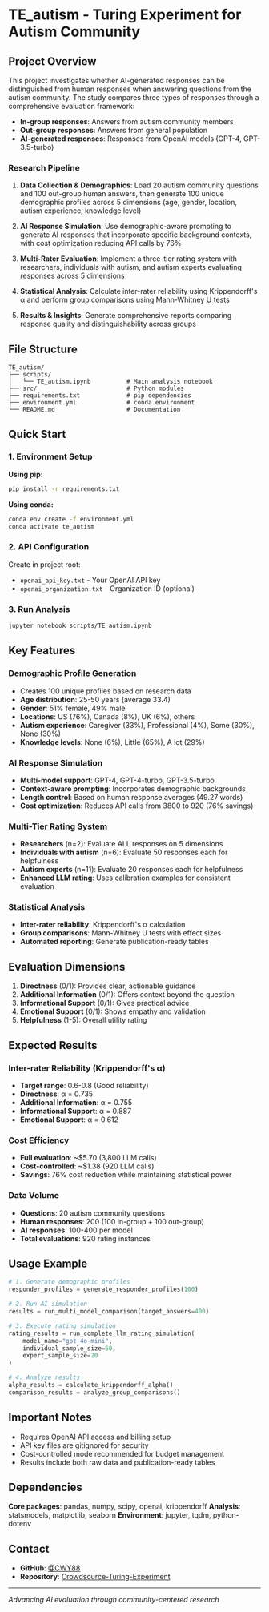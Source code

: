 # TE_autism - Turing Experiment for Autism Community

## Project Overview

This project investigates whether AI-generated responses can be distinguished from human responses when answering questions from the autism community. The study compares three types of responses through a comprehensive evaluation framework:

- **In-group responses**: Answers from autism community members
- **Out-group responses**: Answers from general population 
- **AI-generated responses**: Responses from OpenAI models (GPT-4, GPT-3.5-turbo)

### Research Pipeline

1. **Data Collection & Demographics**: Load 20 autism community questions and 100 out-group human answers, then generate 100 unique demographic profiles across 5 dimensions (age, gender, location, autism experience, knowledge level)

2. **AI Response Simulation**: Use demographic-aware prompting to generate AI responses that incorporate specific background contexts, with cost optimization reducing API calls by 76%

3. **Multi-Rater Evaluation**: Implement a three-tier rating system with researchers, individuals with autism, and autism experts evaluating responses across 5 dimensions

4. **Statistical Analysis**: Calculate inter-rater reliability using Krippendorff's α and perform group comparisons using Mann-Whitney U tests

5. **Results & Insights**: Generate comprehensive reports comparing response quality and distinguishability across groups

## File Structure
```
TE_autism/
├── scripts/
│   └── TE_autism.ipynb          # Main analysis notebook
├── src/                         # Python modules
├── requirements.txt             # pip dependencies
├── environment.yml              # conda environment
└── README.md                    # Documentation
```

## Quick Start

### 1. Environment Setup
**Using pip:**
```bash
pip install -r requirements.txt
```

**Using conda:**
```bash
conda env create -f environment.yml
conda activate te_autism
```

### 2. API Configuration
Create in project root:
- `openai_api_key.txt` - Your OpenAI API key
- `openai_organization.txt` - Organization ID (optional)

### 3. Run Analysis
```bash
jupyter notebook scripts/TE_autism.ipynb
```

## Key Features

### Demographic Profile Generation
- Creates 100 unique profiles based on research data
- **Age distribution**: 25-50 years (average 33.4)
- **Gender**: 51% female, 49% male
- **Locations**: US (76%), Canada (8%), UK (6%), others
- **Autism experience**: Caregiver (33%), Professional (4%), Some (30%), None (30%)
- **Knowledge levels**: None (6%), Little (65%), A lot (29%)

### AI Response Simulation
- **Multi-model support**: GPT-4, GPT-4-turbo, GPT-3.5-turbo
- **Context-aware prompting**: Incorporates demographic backgrounds
- **Length control**: Based on human response averages (49.27 words)
- **Cost optimization**: Reduces API calls from 3800 to 920 (76% savings)

### Multi-Tier Rating System
- **Researchers** (n=2): Evaluate ALL responses on 5 dimensions
- **Individuals with autism** (n=6): Evaluate 50 responses each for helpfulness
- **Autism experts** (n=11): Evaluate 20 responses each for helpfulness
- **Enhanced LLM rating**: Uses calibration examples for consistent evaluation

### Statistical Analysis
- **Inter-rater reliability**: Krippendorff's α calculation
- **Group comparisons**: Mann-Whitney U tests with effect sizes
- **Automated reporting**: Generate publication-ready tables

## Evaluation Dimensions

1. **Directness** (0/1): Provides clear, actionable guidance
2. **Additional Information** (0/1): Offers context beyond the question
3. **Informational Support** (0/1): Gives practical advice
4. **Emotional Support** (0/1): Shows empathy and validation
5. **Helpfulness** (1-5): Overall utility rating

## Expected Results

### Inter-rater Reliability (Krippendorff's α)
- **Target range**: 0.6-0.8 (Good reliability)
- **Directness**: α = 0.735
- **Additional Information**: α = 0.755
- **Informational Support**: α = 0.887
- **Emotional Support**: α = 0.612

### Cost Efficiency
- **Full evaluation**: ~$5.70 (3,800 LLM calls)
- **Cost-controlled**: ~$1.38 (920 LLM calls)
- **Savings**: 76% cost reduction while maintaining statistical power

### Data Volume
- **Questions**: 20 autism community questions
- **Human responses**: 200 (100 in-group + 100 out-group)
- **AI responses**: 100-400 per model
- **Total evaluations**: 920 rating instances

## Usage Example

```python
# 1. Generate demographic profiles
responder_profiles = generate_responder_profiles(100)

# 2. Run AI simulation
results = run_multi_model_comparison(target_answers=400)

# 3. Execute rating simulation
rating_results = run_complete_llm_rating_simulation(
    model_name="gpt-4o-mini",
    individual_sample_size=50,
    expert_sample_size=20
)

# 4. Analyze results
alpha_results = calculate_krippendorff_alpha()
comparison_results = analyze_group_comparisons()
```

## Important Notes

- Requires OpenAI API access and billing setup
- API key files are gitignored for security
- Cost-controlled mode recommended for budget management
- Results include both raw data and publication-ready tables

## Dependencies

**Core packages**: pandas, numpy, scipy, openai, krippendorff
**Analysis**: statsmodels, matplotlib, seaborn
**Environment**: jupyter, tqdm, python-dotenv

## Contact

- **GitHub**: [@CWY88](https://github.com/CWY88)
- **Repository**: [Crowdsource-Turing-Experiment](https://github.com/CWY88/Crowdsource-Turing-Experiment)

---

*Advancing AI evaluation through community-centered research*
